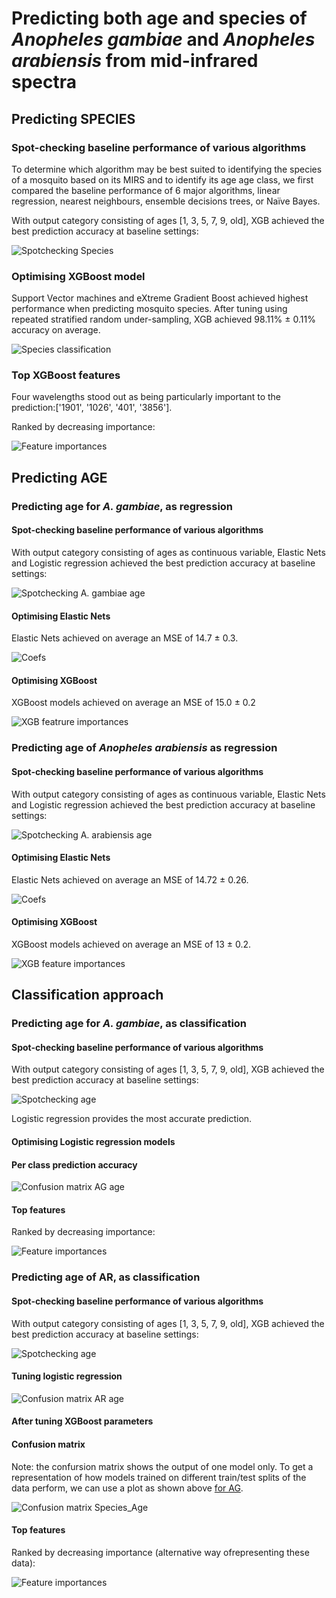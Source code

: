 # Predicting both age and species of *Anopheles gambiae* and *Anopheles arabiensis* from mid-infrared spectra

## Predicting SPECIES

### Spot-checking baseline performance of various algorithms

To determine which algorithm may be best suited to identifying the species of a mosquito based on its MIRS and to identify its age age class, we first compared the baseline performance of 6 major algorithms, linear regression, nearest neighbours, ensemble decisions trees, or Naïve Bayes.

With output category consisting of ages [1, 3, 5, 7, 9, old], XGB achieved the best prediction accuracy at baseline settings:

![Spotchecking Species](./plots/spot_check_species_rus.png)

### Optimising XGBoost model

Support Vector machines and eXtreme Gradient Boost achieved highest performance when predicting mosquito species. After tuning using repeated stratified random under-sampling, XGB achieved 98.11% ± 0.11% accuracy on average.

![Species classification](plots/xgb_sp_per_class_acc_distrib.png)

### Top XGBoost features

Four wavelengths stood out as being particularly important to the prediction:['1901', '1026', '401', '3856'].

Ranked by decreasing importance:

![Feature importances](plots/xgb_sp_feat_imp.png)

## Predicting AGE

### Predicting age for *A. gambiae*, as regression

#### Spot-checking baseline performance of various algorithms

With output category consisting of ages as continuous variable, Elastic Nets and Logistic regression achieved the best prediction accuracy at baseline settings:

![Spotchecking *A. gambiae* age](plots/spot_check_real_age.png)

#### Optimising Elastic Nets

Elastic Nets achieved on average an MSE of 14.7 ± 0.3.

![Coefs](plots/enet_coef_ag_real_age.png)

#### Optimising XGBoost

XGBoost models achieved on average an MSE of 15.0 ± 0.2

![XGB featrure importances](./plots/xgb_ag_real_age_feat_imp.png)


### Predicting age of *Anopheles arabiensis* as regression

#### Spot-checking baseline performance of various algorithms

With output category consisting of ages as continuous variable, Elastic Nets and Logistic regression achieved the best prediction accuracy at baseline settings:

![Spotchecking *A. arabiensis* age](plots/spot_check_ar_real_age.png)

#### Optimising Elastic Nets

Elastic Nets achieved on average an MSE of 14.72 ± 0.26.

![Coefs](plots/enet_coef_ar_real_age.png)

#### Optimising XGBoost

XGBoost models achieved on average an MSE of 13 ± 0.2.

![XGB feature importances](./plots/xgb_ar_real_age_feat_imp.png)


## Classification approach

### Predicting age for *A. gambiae*, as classification

#### Spot-checking baseline performance of various algorithms

With output category consisting of ages [1, 3, 5, 7, 9, old], XGB achieved the best prediction accuracy at baseline settings:

![Spotchecking age](plots/spot_check_age_rus_AG.png)

Logistic regression provides the most accurate prediction.

#### Optimising Logistic regression models

#### Per class prediction accuracy

![Confusion matrix AG age](plots/lr_AG_age_per_class_acc_distrib.png)

#### Top features

Ranked by decreasing importance:

![Feature importances](plots/lr_AG_age_feat_imp.png)

### Predicting age of AR, as classification

#### Spot-checking baseline performance of various algorithms

With output category consisting of ages [1, 3, 5, 7, 9, old], XGB achieved the best prediction accuracy at baseline settings:

![Spotchecking age](plots/spot_check_age_rus_AR.png)

#### Tuning logistic regression

![Confusion matrix AR age](plots/lr_ar_age_per_class_acc_distrib.png)

#### After tuning XGBoost parameters

#### Confusion matrix

Note: the confursion matrix shows the output of one model only. To get a representation of how models trained on different train/test splits of the data perform, we can use a plot as shown above [for AG](plots/lr_AG_age_per_class_acc_distrib.png).

![Confusion matrix Species_Age](plots/xgb_CM_age_rus_AR.png)

#### Top features

Ranked by decreasing importance (alternative way ofrepresenting these data):

![Feature importances](plots/xgb_ag_real_age_feat_imp.png)
